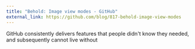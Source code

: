 ```yaml
---
title: "Behold: Image view modes - GitHub"
external_link: https://github.com/blog/817-behold-image-view-modes
---
```

GitHub consistently delivers features that people didn't know they needed, and
subsequently cannot live without

